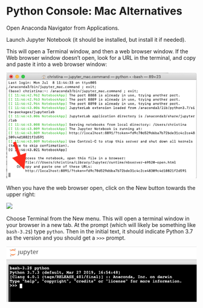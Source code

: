 # Python Console: Mac Alternatives

Open Anaconda Navigator from Applications.  

Launch Jupyter Notebook (it should be installed, but install it if needed).


This will open a Terminal window, and then a web browser window.  If the Web browser window doesn’t open, look for a URL in the terminal, and copy and paste it into a web browser window:

![](images/JupyterLaunchTerminal.png)

When you have the web browser open, click on the New button towards the upper right:

![](images/JuptyerNew.png)

Choose Terminal from the New menu.  This will open a terminal window in your browser in a new tab.  At the prompt (which will likely be something like `bash-3.2$`) type `python`.  Then in the initial text, it should indicate Python 3.7 as the version and you should get a `>>>` prompt.

![](images/JupyterTerminal.png)